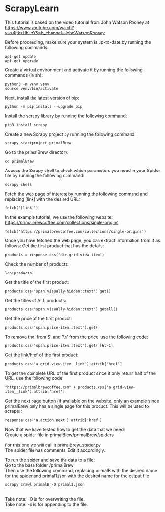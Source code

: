 ﻿# ScrapyLearn
This tutorial is based on the video tutorial from John Watson Rooney at https://www.youtube.com/watch?v=s4jtkzHhLzY&ab_channel=JohnWatsonRooney

Before proceeding, make sure your system is up-to-date by running the following commands:
```
apt-get update
apt-get upgrade
```

Create a virtual environment and activate it by running the following commands (in sh):
```
python3 -m venv venv
source venv/bin/activate
```

Next, install the latest version of pip:
```
python -m pip install --upgrade pip
```

Install the scrapy library by running the following command:
```
pip3 install scrapy
```

Create a new Scrapy project by running the following command:
```
scrapy startproject primalBrew
```

Go to the primalBrew directory:
```
cd primalBrew
```

Access the Scrapy shell to check which parameters you need in your Spider file by running the following command:
```
scrapy shell
```

Fetch the web page of interest by running the following command and replacing [link] with the desired URL:
```
fetch('[link]')
```

In the example tutorial, we use the following website:  https://primalbrewcoffee.com/collections/single-origins
```
fetch('https://primalbrewcoffee.com/collections/single-origins')
```

Once you have fetched the web page, you can extract information from it as follows:
Get the first product that has the details:
```
products = response.css('div.grid-view-item')
```

Check the number of products:
```
len(products)
```

Get the title of the first product:
```
products.css('span.visually-hidden::text').get()
```

Get the titles of ALL products:
```
products.css('span.visually-hidden::text').getall()
```

Get the price of the first product:
```
products.css('span.price-item::text').get()
```
To remove the 'from $' and '\n' from the price, use the following code:
```
products.css('span.price-item::text').get()[6:-1]
```

Get the link/href of the first product:
```
products.css('a.grid-view-item__link').attrib['href']
```

To get the complete URL of the first product since it only return half of the URL, use the following code:
```
"https://primalbrewcoffee.com" + products.css('a.grid-view-item__link').attrib['href']
```

Get the next page button (if available on the website, only an example since primalBrew only has a single page for this product. This will be used to scrape):
```
response.css('a.action.next').attrib['href']
```

Now that we have tested how to get the data that we need:
<br> Create a spider file in primalBrew/primalBrew/spiders<br><br> For this one we will call it primalBrew_spider.py
<br> The spider file has comments. Edit it accordingly.

To run the spider and save the data to a file:
<br> Go to the base folder /primalBrew
<br> Then use the following command, replacing primalB with the desired name for the spider and primal1.json with the desired name for the output file
```
scrapy crawl primalB -O primal1.json
```
<br> Take note: -O is for overwriting the file.
<br> Take note: -o is for appending to the file.
